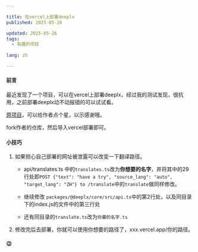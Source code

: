 ```yaml
---

title: 在vercel上部署deeplx
published: 2025-05-26

updated: 2025-05-26
tags:
  - 有趣的项目
  
lang: zh

---
```


#### 前言

最近发现了一个项目，可以在vercel上部署deeplx，经过我的测试发现，很抗用，之前部署deeplx动不动报错的可以试试看。

[原项目](https://github.com/un-ts/deeplx)，可以给作者点个星，以示感谢哦。

fork作者的仓库，然后导入vercel部署即可。

#### 小技巧

1. 如果担心自己部署的网址被泄露可以改变一下翻译路径。        
   
   - api/translates.ts    中的``translates.ts``改为**你想要的名字**，并将其中的29行处即``POST {"text": "have a try", "source_lang": "auto", "target_lang": "ZH"} to /translate``中的``translate``做同样修改。
   
   - 继续修改 ```packages/@deeplx/core/src/api.ts```中的第2行处，以及同目录下的index.js的文件中的第三行处
   
   - 还有同目录的```translate.ts```改为```你要的名字.ts```     

2. 修改完后去部署，你就可以使用你想要的路径了，xxx.vercel.app/你的路径。



#### 😉
